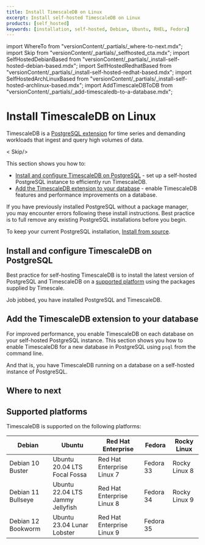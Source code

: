 ```yaml
---
title: Install TimescaleDB on Linux
excerpt: Install self-hosted TimescaleDB on Linux
products: [self_hosted]
keywords: [installation, self-hosted, Debian, Ubuntu, RHEL, Fedora]
---
```


import WhereTo from "versionContent/_partials/_where-to-next.mdx";
import Skip from "versionContent/_partials/_selfhosted_cta.mdx";
import SelfHostedDebianBased from "versionContent/_partials/_install-self-hosted-debian-based.mdx";
import SelfHostedRedhatBased from "versionContent/_partials/_install-self-hosted-redhat-based.mdx";
import SelfHostedArchLinuxBased from "versionContent/_partials/_install-self-hosted-archlinux-based.mdx";
import AddTimescaleDBToDB from "versionContent/_partials/_add-timescaledb-to-a-database.mdx";


# Install TimescaleDB on Linux

TimescaleDB is a [PostgreSQL extension](https://www.postgresql.org/docs/current/external-extensions.html) for 
time series and demanding workloads that ingest and query high volumes of data.

< Skip/>

This section shows you how to:

* [Install and configure TimescaleDB on PostgreSQL](#install-and-configure-timescaledb-on-postgresql) - set up
  a self-hosted PostgreSQL instance to efficiently run TimescaleDB.
* [Add the TimescaleDB extension to your database](#add-the-timescaledb-extension-to-your-database) - enable TimescaleDB features and 
  performance improvements on a database. 

<Highlight type="warning">

If you have previously installed PostgreSQL without a package manager, you may encounter errors 
following these install instructions. Best practice is to full remove any existing PostgreSQL 
installations before you begin. 

To keep your current PostgreSQL installation, [Install from source][install-from-source].
</Highlight>

## Install and configure TimescaleDB on PostgreSQL 

Best practice for self-hosting TimescaleDB is to install the latest version of PostgreSQL and 
TimescaleDB on a [supported platform](#supported-platforms) using the packages supplied by Timescale. 

<Tabs label="Install TimescaleDB">

<Tab title="Debian, Ubuntu">

<SelfHostedDebianBased />

</Tab>

<Tab title="Red Hat, Fedora">

<SelfHostedRedhatBased />

</Tab>

<Tab title="ArchLinux">

<SelfHostedArchLinuxBased />

</Tab>

</Tabs>

Job jobbed, you have installed PostgreSQL and TimescaleDB.

## Add the TimescaleDB extension to your database

For improved performance, you enable TimescaleDB on each database on your self-hosted PostgreSQL instance.
This section shows you how to enable TimescaleDB for a new database in PostgreSQL using `psql` from the command line.


<AddTimescaleDBToDB />

And that is, you have TimescaleDB running on a database on a self-hosted instance of PostgreSQL.  

## Where to next

<WhereTo />


## Supported platforms

TimescaleDB is supported on the following platforms:

|Debian|Ubuntu|Red Hat Enterprise|Fedora|Rocky Linux|
|-|-|-|-|-|
|Debian 10 Buster|Ubuntu 20.04 LTS Focal Fossa|Red Hat Enterprise Linux 7|Fedora 33|Rocky Linux 8|
|Debian 11 Bullseye|Ubuntu 22.04 LTS Jammy Jellyfish|Red Hat Enterprise Linux 8|Fedora 34|Rocky Linux 9|
|Debian 12 Bookworm|Ubuntu 23.04 Lunar Lobster|Red Hat Enterprise Linux 9|Fedora 35| |

[install-from-source]: /self-hosted/:currentVersion:/install/installation-source/
